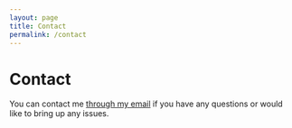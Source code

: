 ```yaml
---
layout: page
title: Contact
permalink: /contact
---
```


# Contact

You can contact me [through my email](mailto:amirrah76@gmail.com) if you have any questions or would like to bring up any issues.
